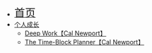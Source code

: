 * [<font size=5>首页</font>](/)
* [个人成长](/self-help/)
  * [Deep Work【Cal Newport】](/self-help/newport1/)
  * [The Time-Block Planner【Cal Newport】](/self-help/newport2/)